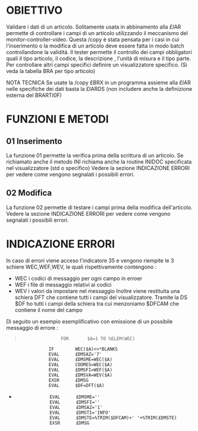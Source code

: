 # OBIETTIVO
Validare i dati di un articolo. Solitamente usata in abbinamento alla £IAR permette di controllare i campi di un articolo utilizzando il meccanismo del monitor-controller-video.
Questa /copy è stata pensata per i casi in cui l'inserimento o la modifica di un articolo deve essere fatta in modo batch controllandone la validità.
Il tester permette il controllo dei campi obbligatori quali il tipo articolo, il codice, la  descrizione , l'unità di misura e il tipo parte.
Per controllare altri campi specifici definire un visualizzatore specifico.
(Si veda la tabella BRA per tipo articolo)

NOTA TECNICA
Se usate la /copy £BRX in un programma assieme alla £IAR nelle specifiche dei dati basta la £IARDS
(non includere anche la definizione esterna del BRARTI0F)

# FUNZIONI E METODI

## 01 Inserimento
La funzione 01 permette la verifica prima della scrittura di un articolo. Se richiamato anche il metodo INI richiama anche la routine INIDOC specificata nel visualizzatore (std o specifico)
Vedere la sezione INDICAZIONE ERRORI per vedere come vengono segnalati i possibili errori.

## 02 Modifica
La funzione 02 permette di testare i campi prima della modifica dell'articolo.
Vedere la sezione INDICAZIONE ERRORI per vedere come vengono segnalati i possibili errori.

# INDICAZIONE ERRORI
In caso di errori viene acceso l'indicatore 35 e vengono riempite le 3 schiere WEC,WEF,WEV, le quali rispettivamente contengono : 
 * WEC i codici di messaggio per ogni campo in erroer
 * WEF i file di messaggio relativi ai codici
 * WEV i valori da impostare nel messaggio
Inoltre viene restituita una schiera DFT che contiene tutti i campi del visualizzatore.
Tramite la DS $DF ho tutti i campi della schiera tra cui menzoniamo $DFCAM che contiene il nome del campo

Di seguito un esempio esemplificativo con emissione di un possibile messaggio di errore : 

>                    FOR       $A=1 TO %ELEM(WEC)
                    IF        WEC($A)<>*BLANKS
                    EVAL      £DMSAZ='7'
                    EVAL      £DMSME=WEC($A)
                    EVAL      CODMES=WEC($A)
                    EVAL      £DMSFI=WEF($A)
                    EVAL      £DMSVA=WEV($A)
                    EXSR      £DMSG
                    EVAL      $DF=DFT($A)
 *
                    EVAL      £DMSME=''
                    EVAL      £DMSFI=''
                    EVAL      £DMSAZ='1'
                    EVAL      £DMSTI='INFO'
                    EVAL      £DMSTE=%TRIM($DFCAM)+' '+%TRIM(£DMSTE)
                    EXSR      £DMSG

